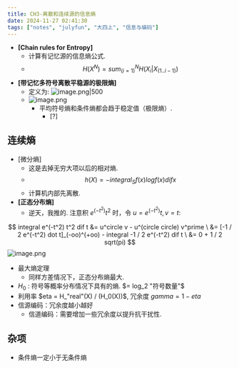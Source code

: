 ```yaml
---
title: CH3-离散和连续源的信息熵
date: 2024-11-27 02:41:30
tags: ["notes", "julyfun", "大四上", "信息与编码"]
---
```

- **[Chain rules for Entropy]**
    - 计算有记忆源的信息熵公式.
    - $$H(X^N) = sum_(i = 1)^N H(X_i | X_(1..i - 1))$$
- **[带记忆多符号离散平稳源的极限熵]**
    - 定义为:  ![image.png|500](https://how-to-1258460161.cos.ap-shanghai.myqcloud.com/how-to/20241122170613.webp)
    - ![image.png](https://how-to-1258460161.cos.ap-shanghai.myqcloud.com/how-to/20241122170649.webp)
        - 平均符号熵和条件熵都会趋于稳定值（极限熵）.
            - [?]
 
## 连续熵

 - [微分熵] 
    - 这是去掉无穷大项以后的相对熵.
     - $$h(X) = - integral_S f(x) log f(x) dif x$$
    - 计算机内部先离散.
- **[正态分布熵]**
    - 逆天，我推的. 注意积 $e^(-t^2)t^2$ 时，令 $u = e^(-t^2)t, v = t$:

$$
integral e^(-t^2) t^2 dif t &= u^circle v - u^(circle circle) v^prime \
&= [-1 / 2 e^(-t^2) dot t]_(-oo)^(+oo) - integral -1 / 2 e^(-t^2) dif t \
&= 0 + 1 / 2 sqrt(pi)
$$
![image.png](https://how-to-1258460161.cos.ap-shanghai.myqcloud.com/how-to/20241128115147.webp)

- 最大熵定理
    - 同样方差情况下，正态分布熵最大.
- $H_0$ : 符号等概率分布情况下具有的熵. $= log_2 "符号数量"$
- 利用率 $eta = H_"real"(X) / (H_0(X))$, 冗余度 $gamma = 1 - eta$
- 信源编码：冗余度越小越好
    - 信道编码：需要增加一些冗余度以提升抗干扰性.

## 杂项

- 条件熵一定小于无条件熵

